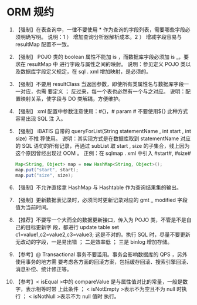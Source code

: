 # ORM  规约

1. 【强制】在表查询中，一律不要使用 * 作为查询的字段列表，需要哪些字段必须明确写明。
   说明：1 ） 增加查询分析器解析成本。2 ） 增减字段容易与 resultMap 配置不一致。

2. 【强制】 POJO 类的 boolean 属性不能加 is ，而数据库字段必须加 is _，要求在 resultMap 中
   进行字段与属性之间的映射。
   说明：参见定义 POJO 类以及数据库字段定义规定，在 sql . xml 增加映射，是必须的。

3. 【强制】不要用 resultClass 当返回参数，即使所有类属性名与数据库字段一一对应，也需
   要定义 ； 反过来，每一个表也必然有一个与之对应。
   说明：配置映射关系，使字段与 DO 类解耦，方便维护。

4. 【强制】 xml 配置中参数注意使用：#{}，# param # 不要使用${} 此种方式容易出现 SQL 注
   入。

5. 【强制】 iBATIS 自带的 queryForList(String statementName , int start , int size) 不推
   荐使用。
   说明：其实现方式是在数据库取到 statementName 对应的 SQL 语句的所有记录，再通过 subList
   取 start , size 的子集合，线上因为这个原因曾经出现过 OOM 。
   正例：在 sqlmap . xml 中引入 #start#, #size#

   ``` java
   Map<String, Object> map = new HashMap<String, Object>();
   map.put("start", start);
   map.put("size", size);
   ```

6. 【强制】不允许直接拿 HashMap 与 Hashtable 作为查询结果集的输出。

7. 【强制】更新数据表记录时，必须同时更新记录对应的 gmt _ modified 字段值为当前时间。

8. 【推荐】不要写一个大而全的数据更新接口，传入为 POJO 类，不管是不是自己的目标更新字
   段，都进行 update table set c1=value1,c2=value2,c3=value3;  这是不对的。执行 SQL
   时，尽量不要更新无改动的字段，一是易出错 ； 二是效率低 ； 三是 binlog 增加存储。

9. 【参考】@ Transactional 事务不要滥用。事务会影响数据库的 QPS ，另外使用事务的地方需
   要考虑各方面的回滚方案，包括缓存回滚、搜索引擎回滚、消息补偿、统计修正等。

10. 【参考】< isEqual >中的 compareValue 是与属性值对比的常量，一般是数字，表示相等时带
   上此条件 ； < isNotEmpty >表示不为空且不为 null 时执行 ； < isNotNull >表示不为 null 值时
   执行。